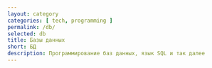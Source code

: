 ```yaml
---
layout: category
categories: [ tech, programming ]
permalink: /db/
selected: db
title: Базы данных
short: БД
description: Программирование баз данных, язык SQL и так далее
---
```

